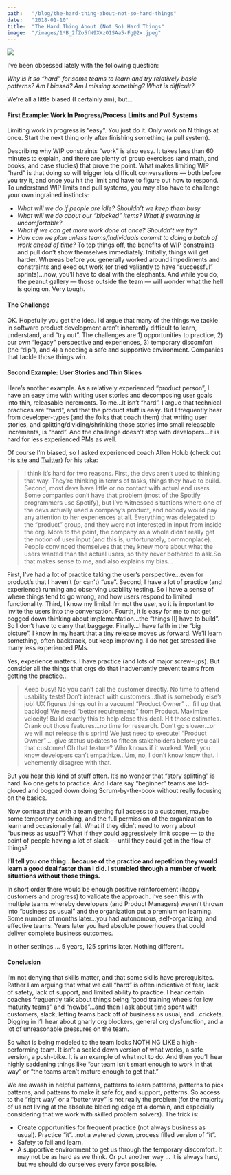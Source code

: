 ```yaml
---
path:	"/blog/the-hard-thing-about-not-so-hard-things"
date:	"2018-01-10"
title:	"The Hard Thing About (Not So) Hard Things"
image:	"/images/1*B_2fZo5fN9XXzO1SAa5-Fg@2x.jpeg"
---
```


![](/images/1*B_2fZo5fN9XXzO1SAa5-Fg@2x.jpeg)

I’ve been obsessed lately with the following question:

*Why is it so “hard” for some teams to learn and try relatively basic patterns? Am I biased? Am I missing something? What is difficult?*

We’re all a little biased (I certainly am), but…

#### First Example: Work In Progress/Process Limits and Pull Systems

Limiting work in progress is “easy”. You just do it. Only work on N things at once. Start the next thing only after finishing something (a pull system).

Describing why WIP constraints “work” is also easy. It takes less than 60 minutes to explain, and there are plenty of group exercises (and math, and books, and case studies) that prove the point. What makes limiting WIP “hard” is that doing so will trigger lots difficult conversations — both before you try it, and once you hit the limit and have to figure out how to respond. To understand WIP limits and pull systems, you may also have to challenge your own ingrained instincts:

* *What will we do if people are idle? Shouldn’t we keep them busy*
* *What will we do about our “blocked” items? What if swarming is uncomfortable?*
* *What if we can get more work done at once? Shouldn’t we try?*
* *How can we plan unless teams/individuals commit to doing a batch of work ahead of time?*
To top things off, the benefits of WIP constraints and pull don’t show themselves immediately. Initially, things will get harder. Whereas before you generally worked around impediments and constraints and eked out work (or tried valiantly to have “successful” sprints)…now, you’ll have to deal with the elephants. And while you do, the peanut gallery — those outside the team — will wonder what the hell is going on. Very tough.

#### The Challenge

OK. Hopefully you get the idea. I’d argue that many of the things we tackle in software product development aren’t inherently difficult to learn, understand, and “try out”. The challenges are 1) opportunities to practice, 2) our own “legacy” perspective and experiences, 3) temporary discomfort (the “dip”), and 4) a needing a safe and supportive environment. Companies that tackle those things win.

#### Second Example: User Stories and Thin Slices

Here’s another example. As a relatively experienced “product person”, I have an easy time with writing user stories and decomposing user goals into thin, releasable increments. To me…It isn’t “hard”. I argue that technical practices are “hard”, and that the product stuff is easy. But I frequently hear from developer-types (and the folks that coach them) that writing user stories, and splitting/dividing/shrinking those stories into small releasable increments, is “hard”. And the challenge doesn’t stop with developers…it is hard for less experienced PMs as well.

Of course I’m biased, so I asked experienced coach Allen Holub (check out his [site](http://holub.com) and [Twitter](https://mobile.twitter.com/allenholub?ref_src=twsrc%5Egoogle%7Ctwcamp%5Eserp%7Ctwgr%5Eauthor)) for his take:


> I think it’s hard for two reasons. First, the devs aren’t used to thinking that way. They’re thinking in terms of tasks, things they have to build. Second, most devs have little or no contact with actual end users.
> Some companies don’t have that problem (most of the Spotify programmers use Spotify), but I’ve witnessed situations where one of the devs actually used a company’s product, and nobody would pay any attention to her experiences at all. Everything was delegated to the “product” group, and they were not interested in input from inside the org. More to the point, the company as a whole didn’t really get the notion of user input (and this is, unfortunately, commonplace). People convinced themselves that they knew more about what the users wanted than the actual users, so they never bothered to ask.So that makes sense to me, and also explains my bias…

First, I’ve had a lot of practice taking the user’s perspective…even for product’s that I haven’t (or can’t) “use”. Second, I have a lot of practice (and experience) running and observing usability testing. So I have a sense of where things tend to go wrong, and how users respond to limited functionality. Third, I know my limits! I’m not the user, so it is important to invite the users into the conversation. Fourth, it is easy for me to not get bogged down thinking about implementation…the “things [I] have to build”. So I don’t have to carry that baggage. Finally…I have faith in the “big picture”. I know in my heart that a tiny release moves us forward. We’ll learn something, often backtrack, but keep improving. I do not get stressed like many less experienced PMs.

Yes, experience matters. I have practice (and lots of major screw-ups). But consider all the things that orgs do that inadvertently prevent teams from getting the practice…


> Keep busy! No you can’t call the customer directly. No time to attend usability tests! Don’t interact with customers…that is somebody else’s job! UX figures things out in a vacuum! “Product Owner” … fill up that backlog! We need “better requirements” from Product. Maximize velocity! Build exactly this to help close this deal. Hit those estimates. Crank out those features…no time for research. Don’t go slower…or we will not release this sprint! We just need to execute! “Product Owner” … give status updates to fifteen stakeholders before you call that customer! Oh that feature? Who knows if it worked.
> Well, you know developers can’t empathize…Um, no, I don’t know know that. I vehemently disagree with that.

But you hear this kind of stuff often. It’s no wonder that “story splitting” is hard. No one gets to practice. And I dare say “beginner” teams are kid-gloved and bogged down doing Scrum-by-the-book without really focusing on the basics.

Now contrast that with a team getting full access to a customer, maybe some temporary coaching, and the full permission of the organization to learn and occasionally fail. What if they didn’t need to worry about “business as usual”? What if they could aggressively limit scope — to the point of people having a lot of slack — until they could get in the flow of things?

**I’ll tell you one thing…because of the practice and repetition they would learn a good deal faster than I did. I stumbled through a number of work situations without those things.**

In short order there would be enough positive reinforcement (happy customers and progress) to validate the approach. I’ve seen this with multiple teams whereby developers (and Product Managers) weren’t thrown into “business as usual” and the organization put a premium on learning. Some number of months later…you had autonomous, self-organizing, and effective teams. Years later you had absolute powerhouses that could deliver complete business outcomes.

In other settings … 5 years, 125 sprints later. Nothing different.

#### Conclusion

I’m not denying that skills matter, and that some skills have prerequisites. Rather I am arguing that what we call “hard” is often indicative of fear, lack of safety, lack of support, and limited ability to practice. I hear certain coaches frequently talk about things being “good training wheels for low maturity teams” and “newbs”…and then I ask about time spent with customers, slack, letting teams back off of business as usual, and…crickets. Digging in I’ll hear about gnarly org blockers, general org dysfunction, and a lot of unreasonable pressures on the team.

So what is being modeled to the team looks NOTHING LIKE a high-performing team. It isn’t a scaled down version of what works, a safe version, a push-bike. It is an example of what not to do. And then you’ll hear highly saddening things like “our team isn’t smart enough to work in that way” or “the teams aren’t mature enough to get that.”

We are awash in helpful patterns, patterns to learn patterns, patterns to pick patterns, and patterns to make it safe for, and support, patterns. So access to the “right way” or a “better way” is not really the problem (for the majority of us not living at the absolute bleeding edge of a domain, and especially considering that we work with skilled problem solvers). The trick is:

* Create opportunities for frequent practice (not always business as usual). Practice “it”…not a watered down, process filled version of “it”.
* Safety to fail and learn.
* A supportive environment to get us through the temporary discomfort.
It may not be as hard as we think. Or put another way … it is always hard, but we should do ourselves every favor possible.

